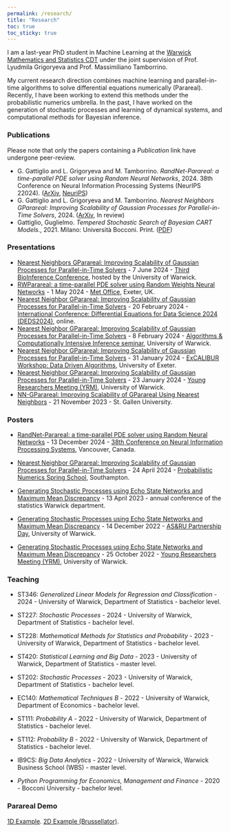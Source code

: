 ```yaml
---
permalink: /research/
title: "Research"
toc: true
toc_sticky: true
---
```


I am a last-year PhD student in Machine Learning at the [Warwick Mathematics and Statistics CDT](https://warwick.ac.uk/fac/sci/fromas) under the joint supervision of Prof. Lyudmila Grigoryeva and Prof. Massimiliano Tamborrino. 

My current research direction combines machine learning and parallel-in-time algorithms to solve differential equations numerically (Parareal). Recently, I have been working to extend this methods under the probabilistic numerics umbrella. In the past, I have worked on the generation of stochastic processes and learning of dynamical systems, and computational methods for Bayesian inference.




### Publications

Please note that only the papers containing a *Publication* link have undergone peer-review.

- G. Gattiglio and L. Grigoryeva and M. Tamborrino. *RandNet-Parareal: a time-parallel PDE solver using Random Neural Networks*, 2024. 38th Conference on Neural Information Processing Systems (NeurIPS 22024). ([ArXiv](https://arxiv.org/abs/2411.06225v1), [NeuriPS](https://openreview.net/forum?id=974ojuN0jU&referrer=%5Bthe%20profile%20of%20Lyudmila%20Grigoryeva%5D(%2Fprofile%3Fid%3D~Lyudmila_Grigoryeva1)))
- G. Gattiglio and L. Grigoryeva and M. Tamborrino. *Nearest Neighbors GParareal: Improving Scalability of Gaussian Processes for Parallel-in-Time Solvers*, 2024. ([ArXiv](https://arxiv.org/abs/2405.12182), In review)
- Gattiglio, Guglielmo. *Tempered Stochastic Search of Bayesian CART Models.*, 2021. Milano: Università Bocconi. Print. ([PDF](/assets/misc/Tempered_stochastic_search_of_bayesian_cart_model_search.pdf))



### Presentations

- [Nearest Neighbors GParareal: Improving Scalability of Gaussian Processes for Parallel-in-Time Solvers](/assets/misc/nnGPara_Bioinference_Warwick_June_2024.pdf) - 7 June 2024 - [Third BioInference Conference](https://bioinference.github.io/2024/), hosted by the University of Warwick.
- [RWParareal: a time-parallel PDE solver using Random Weights Neural Networks](/assets/misc/RWPara_pres_Exeter_May24.pdf) - 1 May 2024 - [Met Office](https://www.metoffice.gov.uk/), Exeter, UK.
- [Nearest Neighbor GParareal: Improving Scalability of Gaussian Processes for Parallel-in-Time Solvers](/assets/misc/NNGP_pres_DEDS24.pdf) - 20 February 2024 - [International Conference: Differential Equations for Data Science 2024 (DEDS2024)](https://scheme.hn/deds2024/), online.
- [Nearest Neighbor GParareal: Improving Scalability of Gaussian Processes for Parallel-in-Time Solvers](/assets/misc/NNGP_pres_Algorithms.pdf) - 8 February 2024 - [Algorithms & Computationally Intensive Inference seminar](https://warwick.ac.uk/fac/sci/statistics/news/algorithms-seminars/), University of Warwick.
- [Nearest Neighbor GParareal: Improving Scalability of Gaussian Processes for Parallel-in-Time Solvers](/assets/misc/NNGP_Exeter_pres.pdf) - 31 January 2024 - [ExCALIBUR Workshop: Data Driven Algorithms](https://www.eventbrite.co.uk/e/excalibur-workshop-data-driven-algorithms-tickets-780794767167), University of Exeter.
- [Nearest Neighbor GParareal: Improving Scalability of Gaussian Processes for Parallel-in-Time Solvers](/assets/misc/NNGP_pres_YRM.pdf) - 23 January 2024 - [Young Researchers Meeting (YRM)](https://warwick.ac.uk/fac/sci/statistics/news/yrm/), University of Warwick.
- [NN-GParareal: Improving Scalability of GParareal Using Nearest Neighbors](/assets/misc/NNGP_pres_StGallen.pdf) - 21 November 2023 - St. Gallen University.






### Posters

- [RandNet-Parareal: a time-parallel PDE solver using Random Neural Networks](/assets/misc/poster_NeurIPS_2024.pdf) - 13 December 2024 - [38th Conference on Neural Information Processing Systems](https://neurips.cc/Conferences/2024), Vancouver, Canada.

- [Nearest Neighbor GParareal: Improving Scalability of Gaussian Processes for Parallel-in-Time Solvers](/assets/misc/poster_prob_num_school_Apr_24.pdf) - 24 April 2024 - [Probabilistic Numerics Spring School](https://probnumschool.org/pages/school.html), Southampton.
- [Generating Stochastic Processes using Echo State Networks and Maximum Mean Discrepancy](/assets/misc/Lyudmila_sept_2022.pdf) - 13 April 2023 - annual conference of the statistics Warwick department.
- [Generating Stochastic Processes using Echo State Networks and Maximum Mean Discrepancy](/assets/misc/Lyudmila_sept_2022.pdf) - 14 December 2022 - [AS&RU Partnership Day](https://warwick.ac.uk/fac/sci/statistics/asru/registration-page-2022n/), University of Warwick.
- [Generating Stochastic Processes using Echo State Networks and Maximum Mean Discrepancy](/assets/misc/Lyudmila_sept_2022.pdf) - 25 October 2022 - [Young Researchers Meeting (YRM)](https://warwick.ac.uk/fac/sci/statistics/news/yrm/), University of Warwick.




### Teaching

- ST346: *Generalized Linear Models for Regression and Classification* - 2024 - University of Warwick,  Department of Statistics - bachelor level.

- ST227: *Stochastic Processes* - 2024 - University of Warwick,  Department of Statistics - bachelor level.

- ST228: *Mathematical Methods for Statistics and Probability* - 2023 - University of Warwick,  Department of Statistics - bachelor level.
- ST420: *Statistical Learning and Big Data* - 2023 - University of Warwick,  Department of Statistics - master level.
- ST202: *Stochastic Processes* - 2023 - University of Warwick,  Department of Statistics - bachelor level.

- EC140: *Mathematical Techniques B* - 2022 - University of Warwick, Department of Economics - bachelor level. 

- ST111: *Probability A* - 2022 - University of Warwick,  Department of Statistics - bachelor level.

-  ST112: *Probability B* - 2022 - University of Warwick,  Department of Statistics - bachelor level.

- IB9CS: *Big Data Analytics* - 2022 - University of Warwick, Warwick Business School (WBS) - master level.

- *Python Programming for Economics, Management and Finance* - 2020 - Bocconi University - bachelor level.



### Parareal Demo

[1D Example](/assets/misc/parareal_1D.mp4). [2D Example (Brussellator)](/assets/misc/parareal_brus2D.mp4).
